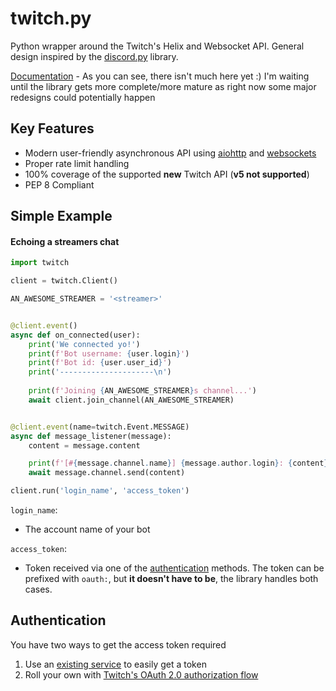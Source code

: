 # twitch.py
Python wrapper around the Twitch's Helix and Websocket API. General
design inspired by the [discord.py](https://github.com/Rapptz/discord.py/) library.


[Documentation](https://twitchpi.readthedocs.io/en/latest/)
    - As you can see, there isn't much here yet :) I'm waiting until the library gets more complete/more mature as right now some major redesigns could potentially happen

## Key Features

- Modern user-friendly asynchronous API using [aiohttp](https://aiohttp.readthedocs.io/en/stable/) and [websockets](https://websockets.readthedocs.io/en/stable/)
- Proper rate limit handling
- 100% coverage of the supported **new** Twitch API (**v5 not supported**)
- PEP 8 Compliant

## Simple Example
#### Echoing a streamers chat
```python
import twitch

client = twitch.Client()

AN_AWESOME_STREAMER = '<streamer>'


@client.event()
async def on_connected(user):
    print('We connected yo!')
    print(f'Bot username: {user.login}')
    print(f'Bot id: {user.user_id}')
    print('---------------------\n')
    
    print(f'Joining {AN_AWESOME_STREAMER}s channel...')
    await client.join_channel(AN_AWESOME_STREAMER)


@client.event(name=twitch.Event.MESSAGE)
async def message_listener(message):
    content = message.content

    print(f'[#{message.channel.name}] {message.author.login}: {content}')
    await message.channel.send(content)

client.run('login_name', 'access_token')
```

``login_name``:
- The account name of your bot

``access_token``:
- Token received via one of the [authentication](#authentication) methods. The token can be prefixed with ``oauth:``, but **it doesn't have to be**, the library handles both cases.

## Authentication
You have two ways to get the access token required
1. Use an [existing service](https://twitchapps.com/tmi/) to easily get a token
2. Roll your own with [Twitch's OAuth 2.0 authorization flow](https://dev.twitch.tv/docs/authentication#getting-tokens)
